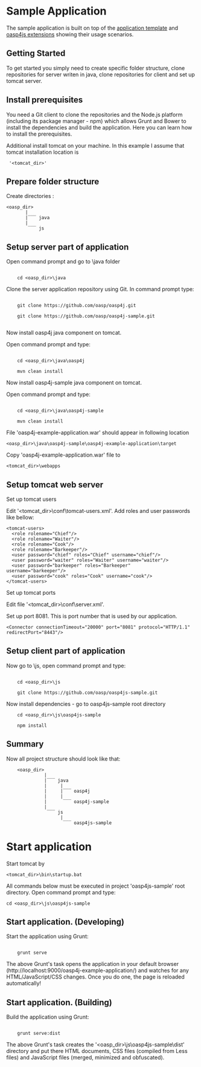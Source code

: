 Sample Application
===
 

The sample application is built on top of the [application template](https://github.com/oasp/oasp4js-app-template) and [oasp4js extensions](https://github.com/oasp/oasp4js) showing their usage scenarios.







Getting Started
---
To get started you simply need to create specific folder structure, clone repositories for server writen in java, clone repositories for client and set up tomcat server.







Install prerequisites
---



You need a Git client to clone the repositories and the Node.js platform (including its package manager - npm) which allows Grunt and Bower to install the dependencies and build the application. Here you can learn how to install the prerequisites.

Additional install tomcat on your machine. In this example I assume that tomcat installation location is 



```
 '<tomcat_dir>'
```




Prepare folder structure
---



Create directories :


	<oasp_dir> 
           | 
		   |‾‾‾ java
		   |
            ‾‾‾ js
 



Setup server part of application
-----

Open command prompt and go to \java folder

```  

    cd <oasp_dir>\java 

```



Clone the server application repository using Git. In command prompt type:

```  

    git clone https://github.com/oasp/oasp4j.git

    git clone https://github.com/oasp/oasp4j-sample.git 


```

Now install oasp4j  java component on tomcat. 

Open command prompt and type:


```  
 
    cd <oasp_dir>\java\oasp4j 

    mvn clean install 

```


Now install oasp4j-sample java component on tomcat.

Open command prompt and type:



```
 
    cd <oasp_dir>\java\oasp4j-sample 
 
    mvn clean install

```


File 'oasp4j-example-application.war'  should appear in following location

``` 
<oasp_dir>\java\oasp4j-sample\oasp4j-example-application\target 
```


Copy 'oasp4j-example-application.war'  file to 

```
<tomcat_dir>\webapps
```

Setup tomcat web server  
---


Set up tomcat users 

Edit '<tomcat_dir>\conf\tomcat-users.xml'. Add roles and user passwords  like bellow:



```
<tomcat-users>
  <role rolename="Chief"/>
  <role rolename="Waiter"/>
  <role rolename="Cook"/>
  <role rolename="Barkeeper"/>
  <user password="chief" roles="Chief" username="chief"/>
  <user password="waiter" roles="Waiter" username="waiter"/>
  <user password="barkeeper" roles="Barkeeper"   username="barkeeper"/>
  <user password="cook" roles="Cook" username="cook"/>
</tomcat-users>
```






Set up tomcat ports

	

Edit file '<tomcat_dir>\conf\server.xml'. 

Set up port 8081. This is port number that is used by our application.

```
<Connector connectionTimeout="20000" port="8081" protocol="HTTP/1.1" redirectPort="8443"/>
```









Setup client part of application
-----



Now go to \js, open command prompt and type: 	

  



``` 

    cd <oasp_dir>\js 

    git clone https://github.com/oasp/oasp4js-sample.git 

```


Now install dependencies -  go to oasp4js-sample root directory

```
    cd <oasp_dir>\js\oasp4js-sample

    npm install
```


Summary
-----



Now all project structure should look like that:



	
		<oasp_dir> 
	              | 
			      |‾‾‾ java
				  |		|
				  |		|‾‾‾ oasp4j
				  |		|
	     		  |	     ‾‾‾ oasp4j-sample
				  |  
	               ‾‾‾ js
					    |
     			         ‾‾‾ oasp4js-sample

Start application
=============



Start tomcat by  

```
<tomcat_dir>\bin\startup.bat 
```


All commands below must be executed in project 'oasp4js-sample'  root directory. Open command prompt and type:

```
cd <oasp_dir>\js\oasp4js-sample
```


Start application. (Developing)
-----



Start the application using Grunt:



``` 

    grunt serve

```



The above Grunt's task opens the application in your default browser (http://localhost:9000/oasp4j-example-application/)  and watches for any HTML/JavaScript/CSS changes. Once you do one, the page is reloaded automatically!



Start application. (Building)
-----



Build the application using Grunt:



``` 

    grunt serve:dist

```



The above Grunt's task creates the '<oasp_dir>\js\oasp4js-sample\dist' directory and put there HTML documents, CSS files (compiled from Less files) and JavaScript files (merged, minimized and obfuscated).















